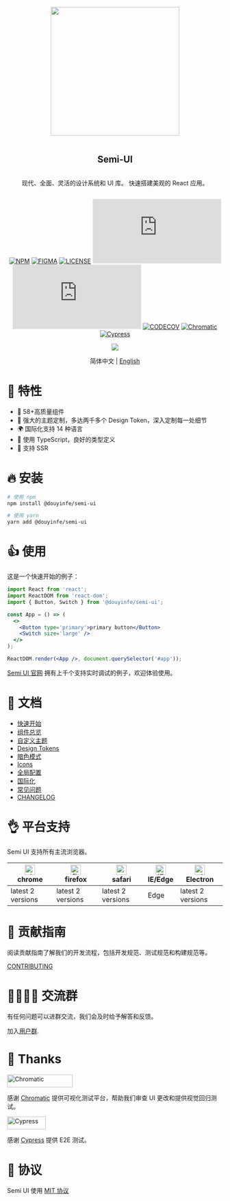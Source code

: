 <div align="center">
<article style="display: flex; flex-direction: column; align-items: center; justify-content: center;">
    <p align="center"><img width="300" src="https://lf1-cdn-tos.bytescm.com/obj/ttfe/ies/semi/SemiLogo/Logo_1576122865926.png" /></p>
    <h1 style="width: 100%; text-align: center;">Semi-UI</h1>
    <p>
        现代、全面、灵活的设计系统和 UI 库。 快速搭建美观的 React 应用。
    </p>
</article>
    
<div align="center">

[![NPM][npm-badge]][npm-url] [![FIGMA][figma-badge]][figma-url] [![LICENSE][license-badge]][license-url] 
[![BUILD-JS][build-js-badge]][build-js-url] [![BUILD-CSS][build-css-badge]][build-css-url] [![CODECOV][codecov-badge]][codecov-url] [![Chromatic][chromatic-badge]][chromatic-url] [![Cypress][cypress-badge]][cypress-url]


[npm-badge]: https://img.shields.io/npm/v/@douyinfe/semi-ui.svg
[npm-url]: https://www.npmjs.com/package/@douyinfe/semi-ui
[figma-badge]: https://img.shields.io/badge/Figma-UIKit-%2318a0fb
[figma-url]: https://www.figma.com/@semi

[license-badge]: https://img.shields.io/npm/l/@douyinfe/semi-ui
[license-url]: https://github.com/DouyinFE/semi-design/blob/main/LICENSE
[codecov-badge]: https://img.shields.io/codecov/c/gh/DouyinFE/semi-design
[codecov-url]: https://app.codecov.io/gh/DouyinFE/semi-design
[chromatic-badge]: https://img.shields.io/badge/test-chromatic-f52
[chromatic-url]: https://www.chromatic.com/
[cypress-badge]: https://img.shields.io/endpoint?url=https://dashboard.cypress.io/badge/simple/k83u7j&style=flat&logo=cypress
[cypress-url]: https://dashboard.cypress.io/projects/k83u7j/runs

[build-js-badge]: https://img.badgesize.io/https:/unpkg.com/@douyinfe/semi-ui/dist/umd/semi-ui.min.js?label=semi.min.js&compression=gzip
[build-js-url]: https://unpkg.com/browse/@douyinfe/semi-ui/dist/umd/semi-ui.min.js
[build-css-badge]: https://img.badgesize.io/https:/unpkg.com/@douyinfe/semi-ui/dist/css/semi.min.css?label=semi.min.css&compression=gzip
[build-css-url]: https://unpkg.com/browse/@douyinfe/semi-ui/dist/css/semi.min.css

</div>

<p>
    <img src="https://lf3-static.bytednsdoc.com/obj/eden-cn/ptlz_zlp/ljhwZthlaukjlkulzlp/semi-info-1.gif" />
</p>

简体中文 | [English](./README.md)

</div>

# 🎉 特性

- 💪 58+高质量组件
- 💅 强大的主题定制，多达两千多个 Design Token，深入定制每一处细节
- 🌍 国际化支持 14 种语言
- 👏 使用 TypeScript，良好的类型定义
- 🥳 支持 SSR

# 🔥 安装

```sh
# 使用 npm
npm install @douyinfe/semi-ui

# 使用 yarn
yarn add @douyinfe/semi-ui

```

# 👍 使用

这是一个快速开始的例子：

```jsx
import React from 'react';
import ReactDOM from 'react-dom';
import { Button, Switch } from '@douyinfe/semi-ui';

const App = () => (
  <>
    <Button type='primary'>primary button</Button>
    <Switch size='large' />
  </>
);

ReactDOM.render(<App />, document.querySelector('#app'));
```

[Semi UI 官网](https://semi.design) 拥有上千个支持实时调试的例子，欢迎体验使用。

# 📌 文档

* [快速开始](https://semi.design/zh-CN/start/getting-started)
* [组件总览](https://semi.design/zh-CN/start/overview)
* [自定义主题](https://semi.design/zh-CN/start/customize-theme)
* [Design Tokens](https://semi.design/zh-CN/basic/tokens)
* [暗色模式](https://semi.design/zh-CN/start/dark-mode)
* [Icons](https://semi.design/zh-CN/basic/icon)
* [全局配置](https://semi.design/zh-CN/other/configprovider)
* [国际化](https://semi.design/zh-CN/other/locale)
* [常见问题](https://semi.design/zh-CN/start/faq)
* [CHANGELOG](https://semi.design/zh-CN/start/changelog)

# 👌 平台支持

Semi UI 支持所有主流浏览器。

|[<img alt="chrome" height="24px" src="https://cdnjs.cloudflare.com/ajax/libs/browser-logos/70.4.0/chrome/chrome.png" />](https://cdnjs.cloudflare.com/ajax/libs/browser-logos/70.4.0/chrome/chrome.png)<br>chrome|[<img alt="firefox" height="24px" src="https://cdnjs.cloudflare.com/ajax/libs/browser-logos/70.4.0/firefox/firefox.png" />](https://cdnjs.cloudflare.com/ajax/libs/browser-logos/70.4.0/firefox/firefox.png)<br>firefox|[<img alt="safari" height="24px" src="https://cdnjs.cloudflare.com/ajax/libs/browser-logos/70.4.0/safari/safari.png" />](https://cdnjs.cloudflare.com/ajax/libs/browser-logos/70.4.0/safari/safari.png)<br>safari|[<img alt="IE/Edge" height="24px" src="https://cdnjs.cloudflare.com/ajax/libs/browser-logos/70.4.0/edge/edge.png" />](https://cdnjs.cloudflare.com/ajax/libs/browser-logos/70.4.0/edge/edge.png)<br> IE/Edge|[<img alt="electron" height="24px" src="https://cdnjs.cloudflare.com/ajax/libs/browser-logos/70.4.0/electron/electron.png" />](https://cdnjs.cloudflare.com/ajax/libs/browser-logos/70.4.0/electron/electron.png)<br>Electron|
|--|--|--|--|--|
| latest 2 versions | latest 2 versions | latest 2 versions | Edge | latest 2 versions |

# 👐 贡献指南

阅读贡献指南了解我们的开发流程，包括开发规范、测试规范和构建规范等。

[CONTRIBUTING](CONTRIBUTING.md)


# 👨‍👨‍👧‍👦 交流群

有任何问题可以进群交流，我们会及时给予解答和反馈。

加入[用户群](https://bytedance.feishu.cn/docs/doccnw93Dujm3UCkHRDTMTm1qwe#).

# 💖 Thanks

<a href="https://www.chromatic.com/"><img src="https://user-images.githubusercontent.com/321738/84662277-e3db4f80-af1b-11ea-88f5-91d67a5e59f6.png" width="153" height="30" alt="Chromatic" /></a>

感谢 [Chromatic](https://www.chromatic.com/) 提供可视化测试平台，帮助我们审查 UI 更改和提供视觉回归测试。

<a href="https://www.cypress.io/"><img src="https://user-images.githubusercontent.com/26477537/147624641-1274a91d-bc4c-463e-af1a-dbf15de54c49.png" width="90" height="30" alt="Cypress" /></a>

感谢 [Cypress](https://www.cypress.io/) 提供 E2E 测试。

# 🎈 协议

Semi UI 使用 [MIT 协议](LICENSE)
